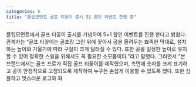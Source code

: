 ```yaml
---
categories: h
title: "플립모먼트 골프 티꽂이 출시 51 할인 이벤트 진행 중"
---
```

플립모먼트에서 골프 티꽂이 출시를 기념하여 5+1 할인 이벤트를 진행 한다고 밝혔다. 관계자는 “골프 티꽂이는 골프장 그린 위에 꽂아서 공을 올려두는 뾰족한 막대로, 설치하는 높이와 기울기에 따라 구질이 크게 달라질 수 있다. 또한 공을 일정한 높이로 유지할 수 있어 정확한 스윙을 위해서도 꼭 필요한 소모품이다.”라고 말했다. 그러면서 "본 브랜드에서는 골프 프로가 직접 골프 티꽂이를 제작했으며, 측면에 숫자를 크게 표기하고 공이 안정적으로 고정되도록 제작하여 누구든 손쉽게 이용할 수 있도록 했다. 또한 심플하고 멋스러운 로고와 화
